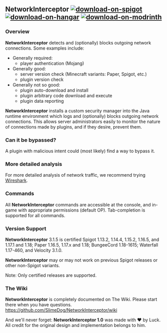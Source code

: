 ## NetworkInterceptor <a href="https://www.spigotmc.org/resources/53351/">![download-on-spigot](https://user-images.githubusercontent.com/17748923/187102011-b72e0f1d-ba74-4cb2-a69e-46f48cb364b5.png)</a> <a href="https://hangar.papermc.io/SlimeDog/NetworkInterceptor">![download-on-hangar](https://user-images.githubusercontent.com/17748923/187102194-00e910e6-ee8e-42cb-bfe1-d2f9e657ef4b.png)</a> <a href="https://modrinth.com/plugin/aggressiveanimals">![download-on-modrinth](https://user-images.githubusercontent.com/17748923/218824979-c5286529-4dc1-4029-aefb-2c96fcb6765f.png)</a>

### Overview
**NetworkInterceptor** detects and (optionally) blocks outgoing network connections. Some examples include:
* Generally required:
  * player authentication (Mojang)
* Generally good:
  * server version check (Minecraft variants: Paper, Spigot, etc.)
  * plugin version check
* Generally not so good:
  * plugin auto-download and install
  * plugin arbitrary code download and execute
  * plugin data reporting

**NetworkInterceptor** installs a custom security manager into the Java runtime environment which logs and (optionally) blocks outgoing network connections.
This allows server administrators easily to monitor the nature of connections made by plugins, and if they desire, prevent them.

### Can it be bypassed?
A plugin with malicious intent could (most likely) find a way to bypass it.

### More detailed analysis
For more detailed analysis of network traffic, we recommend trying [Wireshark](https://www.wireshark.org/).

### Commands
All **NetworkInterceptor** commands are accessible at the console, and in-game with appropriate permissions (default OP). Tab-completion is supported for all commands.

### Version Support
**NetworkInterceptor** 3.1.5 is certified Spigot 1.13.2, 1.14.4, 1.15.2, 1.16.5, and 1.17.1 and 1.18; Paper 1.16.5, 1.17.x and 1.18; BungeeCord 1.18-1615; Waterfall 1.17-460, and Velocity 3.1.0.

**NetworkInterceptor** may or may not work on previous Spigot releases or other non-Spigot variants.

Note: Only certified releases are supported.

### The Wiki
**NetworkInterceptor** is completely documented on The Wiki. Please start there when you have questions.
https://github.com/SlimeDog/NetworkInterceptor/wiki

And we'll never forget: **NetworkInterceptor 1.0** was made with ❤️ by Luck. All credit for the original design and implementation belongs to him.
